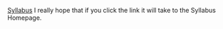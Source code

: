 [Syllabus](https://github.com/greenfox-academy/oracle-syllabus "Syllabus Homepage")
I really hope that if you click the link it will take to the Syllabus Homepage. 
